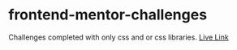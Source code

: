 # frontend-mentor-challenges

Challenges completed with only css and or css libraries.
[Live Link](https://harunfr.github.io/frontend-mentor-challenges)
